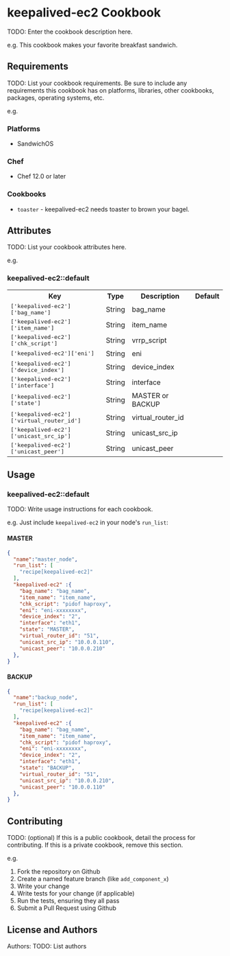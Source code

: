 # keepalived-ec2 Cookbook

TODO: Enter the cookbook description here.

e.g.
This cookbook makes your favorite breakfast sandwich.

## Requirements

TODO: List your cookbook requirements. Be sure to include any requirements this cookbook has on platforms, libraries, other cookbooks, packages, operating systems, etc.

e.g.
### Platforms

- SandwichOS

### Chef

- Chef 12.0 or later

### Cookbooks

- `toaster` - keepalived-ec2 needs toaster to brown your bagel.

## Attributes

TODO: List your cookbook attributes here.

e.g.
### keepalived-ec2::default

<table>
  <tr>
    <th>Key</th>
    <th>Type</th>
    <th>Description</th>
    <th>Default</th>
  </tr>
  <tr>
    <td><tt>['keepalived-ec2']['bag_name']</tt></td>
    <td>String</td>
    <td>bag_name</td>
    <td><tt></tt></td>
  </tr>
  <tr>
    <td><tt>['keepalived-ec2']['item_name']</tt></td>
    <td>String</td>
    <td>item_name</td>
    <td><tt></tt></td>
  </tr>
  <tr>
    <td><tt>['keepalived-ec2']['chk_script']</tt></td>
    <td>String</td>
    <td>vrrp_script</td>
    <td><tt></tt></td>
  </tr>
  <tr>
    <td><tt>['keepalived-ec2']['eni']</tt></td>
    <td>String</td>
    <td>eni</td>
    <td><tt></tt></td>
  </tr>
  <tr>
    <td><tt>['keepalived-ec2']['device_index']</tt></td>
    <td>String</td>
    <td>device_index</td>
    <td><tt></tt></td>
  </tr>
  <tr>
    <td><tt>['keepalived-ec2']['interface']</tt></td>
    <td>String</td>
    <td>interface</td>
    <td><tt></tt></td>
  </tr>
  <tr>
    <td><tt>['keepalived-ec2']['state']</tt></td>
    <td>String</td>
    <td>MASTER or BACKUP</td>
    <td><tt></tt></td>
  </tr>
  <tr>
    <td><tt>['keepalived-ec2']['virtual_router_id']</tt></td>
    <td>String</td>
    <td>virtual_router_id</td>
    <td><tt></tt></td>
  </tr>
  <tr>
    <td><tt>['keepalived-ec2']['unicast_src_ip']</tt></td>
    <td>String</td>
    <td>unicast_src_ip</td>
    <td><tt></tt></td>
  </tr>
  <tr>
    <td><tt>['keepalived-ec2']['unicast_peer']</tt></td>
    <td>String</td>
    <td>unicast_peer</td>
    <td><tt></tt></td>
  </tr>
</table>

## Usage

### keepalived-ec2::default

TODO: Write usage instructions for each cookbook.

e.g.
Just include `keepalived-ec2` in your node's `run_list`:

#### MASTER
```json
{
  "name":"master_node",
  "run_list": [
    "recipe[keepalived-ec2]"
  ],
  "keepalived-ec2" :{
    "bag_name": "bag_name",
    "item_name": "item_name",
    "chk_script": "pidof haproxy",
    "eni": "eni-xxxxxxxx",
    "device_index": "2",
    "interface": "eth1",
    "state": "MASTER",
    "virtual_router_id": "51",
    "unicast_src_ip": "10.0.0.110",
    "unicast_peer": "10.0.0.210"
  },
}
```

#### BACKUP
```json
{
  "name":"backup_node",
  "run_list": [
    "recipe[keepalived-ec2]"
  ],
  "keepalived-ec2" :{
    "bag_name": "bag_name",
    "item_name": "item_name",
    "chk_script": "pidof haproxy",
    "eni": "eni-xxxxxxxx",
    "device_index": "2",
    "interface": "eth1",
    "state": "BACKUP",
    "virtual_router_id": "51",
    "unicast_src_ip": "10.0.0.210",
    "unicast_peer": "10.0.0.110"
  },
}
```

## Contributing

TODO: (optional) If this is a public cookbook, detail the process for contributing. If this is a private cookbook, remove this section.

e.g.
1. Fork the repository on Github
2. Create a named feature branch (like `add_component_x`)
3. Write your change
4. Write tests for your change (if applicable)
5. Run the tests, ensuring they all pass
6. Submit a Pull Request using Github

## License and Authors

Authors: TODO: List authors
